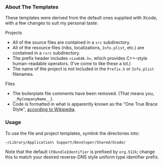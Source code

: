 ### About The Templates ###

These templates were derived from the default ones supplied with Xcode, with a few changes to suit my personal taste:

Projects
* All of the source files are contained in a `src` subdirectory.
* All of the resource files (nibs, localizations, `Info.plist`, etc.) are contained in a `rsrc` subdirectory.
* The prefix header includes `<iso646.h>`, which provides C++-style human-readable operators. (I've come to like these a lot.)
* The name of the project is not included in the `Prefix.h` or `Info.plist` filenames.

Files
* The boilerplate file comments have been removed. (That means you, `__MyCompanyName__`).
* Code is formatted in what is apparently known as the "One True Brace Style", [according to Wikipedia][1].

[1]: http://en.wikipedia.org/wiki/Indent_style#Variant:_1TBS


### Usage ###

To use the file and project templates, symlink the directories into:

    ~/Library/Application\ Support/Developer/Shared/Xcode/

Note that the default `CFBundleIdentifier` is prefixed by `org.512k`; change this to match your desired reverse-DNS style uniform type identifier prefix.
